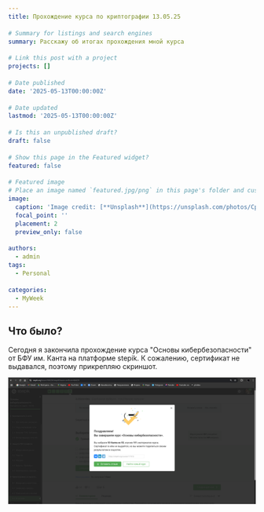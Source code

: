```yaml
---
title: Прохождение курса по криптографии 13.05.25

# Summary for listings and search engines
summary: Расскажу об итогах прохождения мной курса

# Link this post with a project
projects: []

# Date published
date: '2025-05-13T00:00:00Z'

# Date updated
lastmod: '2025-05-13T00:00:00Z'

# Is this an unpublished draft?
draft: false

# Show this page in the Featured widget?
featured: false

# Featured image
# Place an image named `featured.jpg/png` in this page's folder and customize its options here.
image:
  caption: 'Image credit: [**Unsplash**](https://unsplash.com/photos/CpkOjOcXdUY)'
  focal_point: ''
  placement: 2
  preview_only: false

authors:
  - admin
tags:
  - Personal

categories:
  - MyWeek
---
```


## Что было?

Сегодня я закончила прохождение курса "Основы кибербезопасности" от БФУ им. Канта на платформе stepik. К сожалению, сертификат не выдавался, поэтому прикрепляю скриншот.

![Screenshot](Screenshot)


